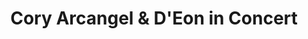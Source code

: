 ---
ee_id_show: '4225'
title: Cory Arcangel & D'Eon in Concert
url: cory-arcangel-and-deon-in-concert
live_url:
year: '2014'
venue: The Metropolitan Museum of Art
state_country: New York
type:
dates:
wwwnews:
wwweblast:
www:
pitch: Release party for my LP 24 Dances For the Electric Piano. Double header w/
  me and one of my favz D’Eon. D’Eon played his own harpsichord compositions, then
  my piano suite on an M1. There was also an Arcangel Surfware merch table in an antiquities
  room. :-)
ps:
credits:
download:
layout: shows
---